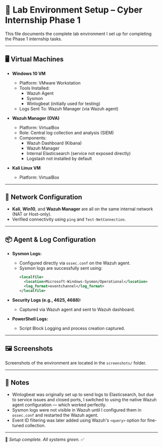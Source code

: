 # 🔧 Lab Environment Setup – Cyber Internship Phase 1

This file documents the complete lab environment I set up for completing the Phase 1 internship tasks.

---

## 🖥️ Virtual Machines

- **Windows 10 VM**
  - Platform: VMware Workstation
  - Tools Installed:
    - Wazuh Agent
    - Sysmon
    - Winlogbeat (initially used for testing)
  - Logs Sent To: Wazuh Manager (via Wazuh agent)

- **Wazuh Manager (OVA)**
  - Platform: VirtualBox
  - Role: Central log collection and analysis (SIEM)
  - Components:
    - Wazuh Dashboard (Kibana)
    - Wazuh Manager
    - Internal Elasticsearch (service not exposed directly)
    - Logstash not installed by default
   
- **Kali Linux VM**
  - Platform: VirtualBox

---

## 🔗 Network Configuration

- **Kali**, **Win10**, and **Wazuh Manager** are all on the same internal network (NAT or Host-only).
- Verified connectivity using `ping` and `Test-NetConnection`.

---

## 📦 Agent & Log Configuration

- **Sysmon Logs:**
  - Configured directly via `ossec.conf` on the Wazuh agent.
  - Sysmon logs are successfully sent using:
    ```xml
    <localfile>
      <location>Microsoft-Windows-Sysmon/Operational</location>
      <log_format>eventchannel</log_format>
    </localfile>
    ```

- **Security Logs (e.g., 4625, 4688):**
  - Captured via Wazuh agent and sent to Wazuh dashboard.

- **PowerShell Logs:**
  - Script Block Logging and process creation captured.

---

## 🖼️ Screenshots

Screenshots of the environment are located in the `screenshots/` folder.

---

## 🧠 Notes

- Winlogbeat was originally set up to send logs to Elasticsearch, but due to service issues and closed ports, I switched to using the native Wazuh agent configuration — which worked perfectly.
- Sysmon logs were not visible in Wazuh until I configured them in `ossec.conf` and restarted the Wazuh agent.
- Event ID filtering was later added using Wazuh's `<query>` option for fine-tuned collection.

---

📌 *Setup complete. All systems green.* ✅
